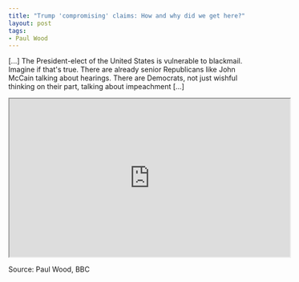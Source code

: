 ```yaml
---
title: "Trump 'compromising' claims: How and why did we get here?"
layout: post
tags:
- Paul Wood
---
```


[...] The President-elect of the United States is vulnerable to blackmail. Imagine if that's true. There are already senior Republicans like John McCain talking about hearings. There are Democrats, not just wishful thinking on their part, talking about impeachment [...]

<iframe width="560" height="315" src="https://www.youtube.com/embed/hNih-yjYKyg?si=8S9ecTzXQ5IRDC2u" title="President-elect of the United States is vulnerable to blackmail"></iframe>

Source: Paul Wood, BBC

